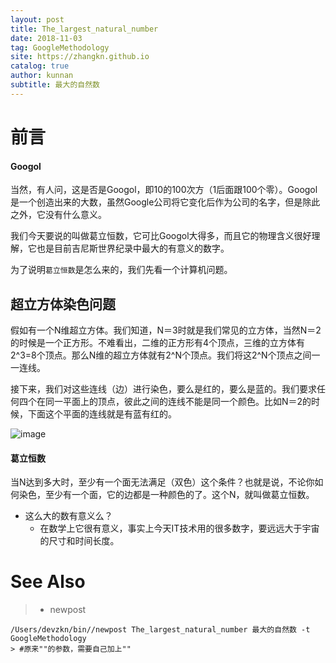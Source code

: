 ```yaml
---
layout: post
title: The_largest_natural_number
date: 2018-11-03
tag: GoogleMethodology
site: https://zhangkn.github.io
catalog: true
author: kunnan
subtitle: 最大的自然数
---
```










# 前言



#### Googol



当然，有人问，这是否是Googol，即10的100次方（1后面跟100个零）。Googol是一个创造出来的大数，虽然Google公司将它变化后作为公司的名字，但是除此之外，它没有什么意义。

我们今天要说的叫做葛立恒数，它可比Googol大得多，而且它的物理含义很好理解，它也是目前吉尼斯世界纪录中最大的有意义的数字。



为了说明`葛立恒数`是怎么来的，我们先看一个计算机问题。





## 超立方体染色问题

假如有一个N维超立方体。我们知道，N＝3时就是我们常见的立方体，当然N＝2的时候是一个正方形。不难看出，二维的正方形有4个顶点，三维的立方体有2^3=8个顶点。那么N维的超立方体就有2^N个顶点。我们将这2^N个顶点之间一一连线。

接下来，我们对这些连线（边）进行染色，要么是红的，要么是蓝的。我们要求任何四个在同一平面上的顶点，彼此之间的连线不能是同一个颜色。比如N＝2的时候，下面这个平面的连线就是有蓝有红的。

![image](https://ws1.sinaimg.cn/large/006tBeITgy1fwuqp11td2j30dh0ax3zn.jpg)



#### 葛立恒数



当N达到多大时，至少有一个面无法满足（双色）这个条件？也就是说，不论你如何染色，至少有一个面，它的边都是一种颜色的了。这个N，就叫做葛立恒数。



* 这么大的数有意义么？
  * 在数学上它很有意义，事实上今天IT技术用的很多数字，要远远大于宇宙的尺寸和时间长度。



# See Also 

>* newpost 
>
```
/Users/devzkn/bin//newpost The_largest_natural_number 最大的自然数 -t GoogleMethodology
> #原来""的参数，需要自己加上""
```

